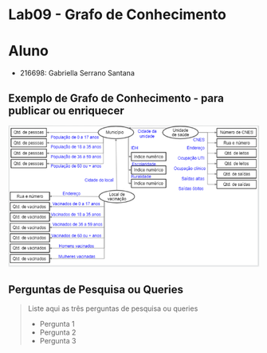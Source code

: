 # Lab09 - Grafo de Conhecimento

# Aluno
* 216698: Gabriella Serrano Santana

## Exemplo de Grafo de Conhecimento - para publicar ou enriquecer
![Modelo Lógico de Grafos](images/grafo-conhecimento.png)

## Perguntas de Pesquisa ou Queries
> Liste aqui as três perguntas de pesquisa ou queries
> * Pergunta 1
> * Pergunta 2
> * Pergunta 3
